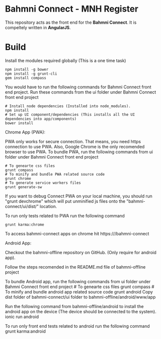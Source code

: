 # Bahmni Connect - MNH Register

This repository acts as the front end for the **Bahmni Connect**. It is compeltely written in **AngularJS**.


# Build

Install the modules required globally (This is a one time task)

    npm install -g bower
    npm install -g grunt-cli
    gem install compass

You would have to run the following commands for Bahmni Connect front end project. Run these commands from the ui folder under Bahmni Connect front end project

    # Install node dependencies (Installed into node_modules).
    npm install
    # Set up UI component/dependencies (This installs all the UI dependencies into app/components)
    bower install

Chrome App (PWA):

PWA only works for  secure connection. That means, you need https connection to use PWA. Also, Google Chrome is the only recomended browser to use PWA.
To bundle PWA, run the following commands from ui folder under Bahmni Connect front end project

    # To genearte css files
    grunt compass
    # To minify and bundle PWA related source code
    grunt chrome
    # To generate service workers files
    grunt generate-sw

If you want to debug Connect PWA on your local machine, you should run "grunt devchrome" which will put unminified js files onto the "bahmni-connect/ui/dist/" location.

To run only tests related to PWA run the following command

    grunt karma:chrome

To access bahmni-connect apps on chrome hit https://<host name>/bahmni-connect


Android App:

Checkout the bahmni-offline repository on GitHub. (Only require for android app).

Follow the steps recomended in the README.md file of bahmni-offline project

To bundle Android app, run the following commands from ui folder under Bahmni Connect front end project
    # To genearte css files
    grunt compass
    # To minify and bundle android app related source code
    grunt android
    Copy dist folder of bahmni-connect/ui folder to bahmni-offline/android/www/app

Run the following command from bahmni-offline/android to install the android app on the device (The device should be connected to the system).
    ionic run android

To run only front end tests related to android run the following command
    grunt karma:android